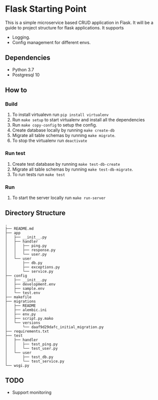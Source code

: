 # Flask Starting Point
This is a simple microservice based CRUD application in Flask. It will be a guide to project structure for flask applications.
It supports 
* Logging.
* Config management for different envs.

## Dependencies
* Python 3.7
* Postgresql 10

## How to
### Build 
1. To install virtualevn run `pip install virtualenv`
2. Run `make setup` to start virtualenv and install all the dependencies
3. Run `make copy-config` to setup the config.
4. Create database locally by running `make create-db`
5. Migrate all table schemas by running `make migrate`. 
6. To stop the virtualenv run `deactivate`

### Run test
1. Create test database by running `make test-db-create`
2. Migrate all table schemas by running `make test-db-migrate`. 
3. To run tests run `make test`

### Run
1. To start the server locally run `make run-server`

## Directory Structure
```
.
├── README.md
├── app
│   ├── __init__.py
│   ├── handler
│   │   ├── ping.py
│   │   ├── response.py
│   │   └── user.py
│   └── user
│       ├── db.py
│       ├── exceptions.py
│       └── service.py
├── config
│   ├── __init__.py
│   ├── development.env
│   ├── sample.env
│   └── test.env
├── makefile
├── migrations
│   ├── README
│   ├── alembic.ini
│   ├── env.py
│   ├── script.py.mako
│   └── versions
│       └── daaf9d29dafc_initial_migration.py
├── requirements.txt
├── test
│   ├── handler
│   │   ├── test_ping.py
│   │   └── test_user.py
│   └── user
│       ├── test_db.py
│       └── test_service.py
└── wsgi.py
```

## TODO
* Support monitoring